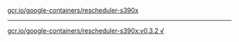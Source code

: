 [gcr.io/google-containers/rescheduler-s390x](https://hub.docker.com/r/anjia0532/rescheduler-s390x/tags/) 

----
[gcr.io/google-containers/rescheduler-s390x:v0.3.2 √](https://hub.docker.com/r/anjia0532/rescheduler-s390x/tags/)

